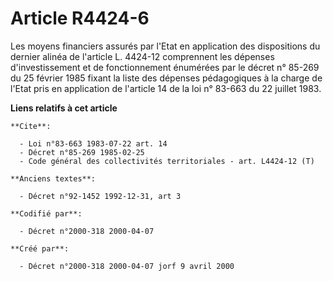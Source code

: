 # Article R4424-6

Les moyens financiers assurés par l'Etat en application des dispositions du dernier alinéa de l'article L. 4424-12
comprennent les dépenses d'investissement et de fonctionnement énumérées par le décret n° 85-269 du 25 février 1985 fixant la
liste des dépenses pédagogiques à la charge de l'Etat pris en application de l'article 14 de la loi n° 83-663 du 22 juillet
1983.

**Liens relatifs à cet article**

	**Cite**:

	  - Loi n°83-663 1983-07-22 art. 14
	  - Décret n°85-269 1985-02-25
	  - Code général des collectivités territoriales - art. L4424-12 (T)

	**Anciens textes**:

	  - Décret n°92-1452 1992-12-31, art 3

	**Codifié par**:

	  - Décret n°2000-318 2000-04-07

	**Créé par**:

	  - Décret n°2000-318 2000-04-07 jorf 9 avril 2000

